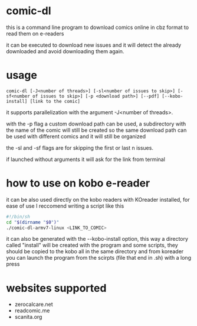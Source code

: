 # comic-dl
this is a command line program to download comics online in cbz format to read them on e-readers

it can be executed to download new issues and it will detect the already downloaded and avoid downloading them again.

# usage
`comic-dl [-J<number of threads>] [-sl<number of issues to skip>] [-sf<number of issues to skip>] [-p <download path>] [--pdf] [--kobo-install] [link to the comic]`

it supports parallelization with the argument -J\<number of threads\>.

with the -p flag a custom download path can be used, a subdirectory with the name of the comic will still be created so the same download path can be used with different comics and it will still be organized

the -sl and -sf flags are for skipping the first or last n issues.

if launched without arguments it will ask for the link from terminal

# how to use on kobo e-reader

it can be also used directly on the kobo readers with KOreader installed, for ease of use I reccomend writing a script like this
``` bash
#!/bin/sh
cd "$(dirname "$0")"
./comic-dl-armv7-linux <LINK_TO_COMIC>
```
it can also be generated with the --kobo-install option, this way a directory called "install" will be created with the program and some scripts, they should be copied to the kobo all in the same directory and from koreader you can launch the program from the scirpts (file that end in .sh) with a long press

# websites supported
- zerocalcare.net
- readcomic.me
- scanita.org
